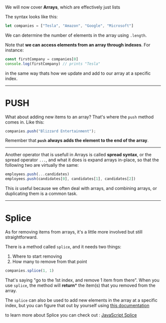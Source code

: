 
We will now cover **Arrays**, which are effectively just lists

The syntax looks like this:  

```js
let companies = ["Tesla", "Amazon", "Google", "Microsoft"]
```


We can determine the number of elements in the array using `.length`.

Note that **we can access elements from an array through indexes**. For instance:


```js
const firstCompany = companies[0]
console.log(firstCompany) // prints "Tesla"
``` 

in the same way thats how we update and add to our array at a specific  index.

---

# PUSH 
What about adding new items to an array? That's where the `push` method comes in. Like this:
```js
companies.push("Blizzard Entertainment");
``` 
Remember that **`push`** **always adds the element to the end of the array**.

---

Another operator that is usefull in Arrays is called **spread syntax**, or the spread operator `...`, and what it does is expand arrays in-place, so that the following two are virtually the same:


```js
employees.push(...candidates)
employees.push(candidates[0], candidates[1], candidates[2])
```

This _is_ useful because we often deal with arrays, and combining arrays, or duplicating them is a common task.

---

# Splice

As for removing items from arrays, it's a little more involved but still straightforward.

There is a method called `splice`, and it needs two things:

1.  Where to start removing
2.  How many to remove from that point
```js
companies.splice(1, 1)
```
That's saying "go to the 1st index, and remove 1 item from there". 
When you use `splice`, the method will **return*** the item(s) that you removed from the array. 

The `splice` can also be used to add new elements in the array at a specific index, but you can figure that out by yourself using [this documentation](https://www.w3schools.com/jsref/jsref_splice.asp) 

to learn more about Splice you can check out :
[JavaScript Splice](https://developer.mozilla.org/en-US/docs/Web/JavaScript/Reference/Global_Objects/Array/splice)




